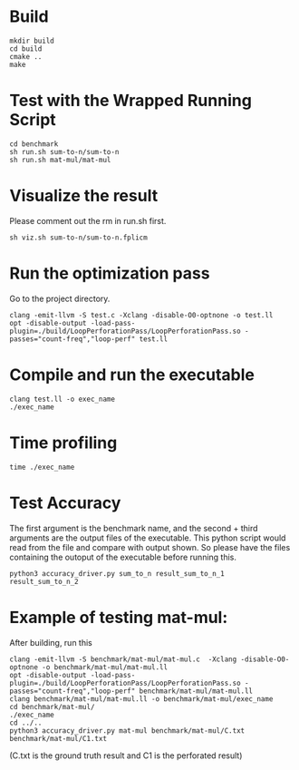 # Build

```
mkdir build
cd build
cmake ..
make
```

# Test with the Wrapped Running Script
```
cd benchmark
sh run.sh sum-to-n/sum-to-n
sh run.sh mat-mul/mat-mul
```

# Visualize the result
Please comment out the rm in run.sh first.
```
sh viz.sh sum-to-n/sum-to-n.fplicm
```

# Run the optimization pass
Go to the project directory.
```
clang -emit-llvm -S test.c -Xclang -disable-O0-optnone -o test.ll
opt -disable-output -load-pass-plugin=./build/LoopPerforationPass/LoopPerforationPass.so -passes="count-freq","loop-perf" test.ll
```

# Compile and run the executable 
```
clang test.ll -o exec_name
./exec_name
```

# Time profiling
```
time ./exec_name
```


# Test Accuracy
The first argument is the benchmark name, and the second + third arguments are the output files of the executable. This python script would read from the file and compare with output shown. So please have the files containing the outoput of the executable before running this.

```
python3 accuracy_driver.py sum_to_n result_sum_to_n_1 result_sum_to_n_2
```


# Example of testing mat-mul:
After building, run this
```
clang -emit-llvm -S benchmark/mat-mul/mat-mul.c  -Xclang -disable-O0-optnone -o benchmark/mat-mul/mat-mul.ll
opt -disable-output -load-pass-plugin=./build/LoopPerforationPass/LoopPerforationPass.so -passes="count-freq","loop-perf" benchmark/mat-mul/mat-mul.ll
clang benchmark/mat-mul/mat-mul.ll -o benchmark/mat-mul/exec_name
cd benchmark/mat-mul/
./exec_name 
cd ../..
python3 accuracy_driver.py mat-mul benchmark/mat-mul/C.txt benchmark/mat-mul/C1.txt
``` 
(C.txt is the ground truth result and C1 is the perforated result)